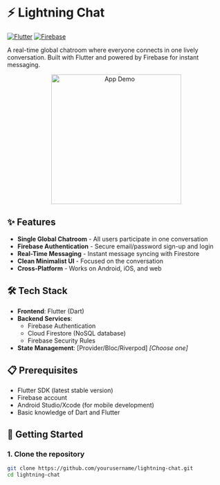 # ⚡ Lightning Chat

[![Flutter](https://img.shields.io/badge/Flutter-%2302569B.svg?style=flat&logo=Flutter&logoColor=white)](https://flutter.dev)
[![Firebase](https://img.shields.io/badge/Firebase-039BE5?style=flat&logo=Firebase&logoColor=white)](https://firebase.google.com)

A real-time global chatroom where everyone connects in one lively conversation. Built with Flutter and powered by Firebase for instant messaging.

<p align="center">
  <img src="screenshots/app_demo.gif" width="300" alt="App Demo">
</p>

## ✨ Features

- **Single Global Chatroom** - All users participate in one conversation
- **Firebase Authentication** - Secure email/password sign-up and login
- **Real-Time Messaging** - Instant message syncing with Firestore
- **Clean Minimalist UI** - Focused on the conversation
- **Cross-Platform** - Works on Android, iOS, and web

## 🛠 Tech Stack

- **Frontend**: Flutter (Dart)
- **Backend Services**:
  - Firebase Authentication
  - Cloud Firestore (NoSQL database)
  - Firebase Security Rules
- **State Management**: [Provider/Bloc/Riverpod] *[Choose one]*

## 📋 Prerequisites

- Flutter SDK (latest stable version)
- Firebase account
- Android Studio/Xcode (for mobile development)
- Basic knowledge of Dart and Flutter

## 🚀 Getting Started

### 1. Clone the repository
```bash
git clone https://github.com/yourusername/lightning-chat.git
cd lightning-chat
